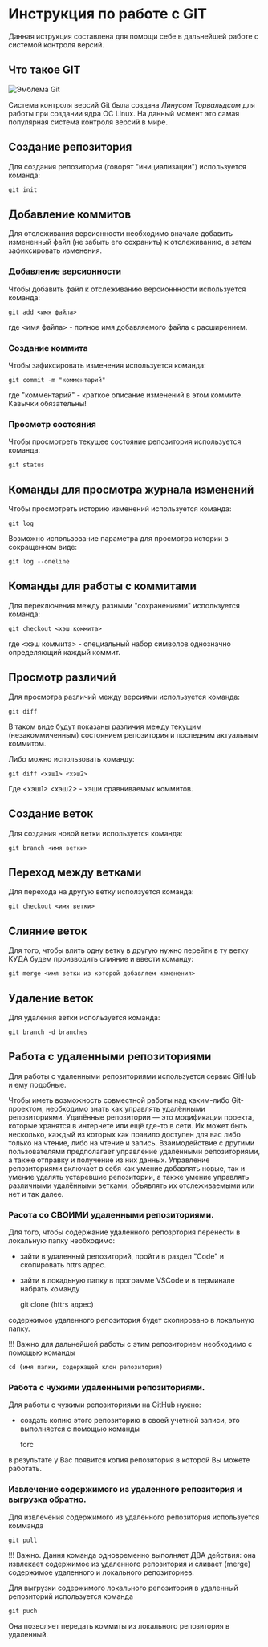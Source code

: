 # **Инструкция по работе с GIT**

Данная иструкция составлена для помощи себе в дальнейшей работе с системой контроля версий.

## Что такое GIT

![Эмблема Git](git.JPG)

Система контроля версий Git была создана *Линусом Торвальдсом* для работы при создании ядра ОС Linux. На данный момент это самая популярная система контроля версий в мире.

## Создание репозитория

Для создания репозитория (говорят "инициализации") используется команда:

    git init

## Добавление коммитов

Для отслеживания версионности необходимо вначале добавить измененный файл (не забыть его сохранить) к отслеживанию, а затем зафиксировать изменения.

### Добавление версионности

Чтобы добавить файл к отслеживанию версионнности используется команда:

    git add <имя файла>

где <имя файла> - полное имя добавляемого файла с расширением.

### Создание коммита

Чтобы зафиксировать изменения используется команда:

    git commit -m "комментарий"

где "комментарий" - краткое описание изменений в этом коммите. Кавычки обязательны!

### Просмотр состояния

Чтобы просмотреть текущее состояние репозитория используется команда:

    git status

## Команды для просмотра журнала изменений

Чтобы просмотреть историю изменений используется команда:

    git log

Возможно использование параметра для просмотра истории в сокращенном виде:

    git log --oneline

## Команды для работы с коммитами

Для переключения между разными "сохранениями" используется команда:

    git checkout <хэш коммита>

где <хэш коммита> - специальный набор символов однозначно определяющий каждый коммит.

## Просмотр различий

Для просмотра различий между версиями используется команда:

    git diff

В таком виде будут показаны различия между текущим (незакоммиченным) состоянием репозитория и последним актуальным коммитом.

Либо можно использовать команду:

    git diff <хэш1> <хэш2>

Где <хэш1> <хэш2> - хэши сравниваемых коммитов.

## Создание веток

Для создания новой ветки используется команда:

    git branch <имя ветки>

## Переход между ветками

Для перехода на другую ветку исползуется команда:

    git checkout <имя ветки>

## Слияние веток

Для того, чтобы влить одну ветку в другую нужно перейти в ту ветку КУДА будем производить слияние и ввести команду:

    git merge <имя ветки из которой добавляем изменения>

## Удаление веток

Для удаления ветки используется команда:
    
    git branch -d branches

## Работа с удаленными репозиториями
Для работы с удаленными репозиториями используется сервис GitHub и ему подобные.

Чтобы иметь возможность совместной работы над каким-либо Git-проектом, необходимо знать как управлять удалёнными репозиториями. Удалённые репозитории — это модификации проекта, которые хранятся в интернете или ещё где-то в сети. Их может быть несколько, каждый из которых как правило доступен для вас либо только на чтение, либо на чтение и запись.  Взаимодействие с другими пользователями предполагает управление удалёнными репозиториями, а также отправку и получение из них данных. Управление репозиториями включает в себя как умение добавлять новые, так и умение удалять устаревшие репозитории, а также умение управлять различными удалёнными ветками, объявлять их отслеживаемыми или нет и так далее.

### Расота со СВОИМИ удаленными репозиториями.

Для того, чтобы содержание удаленного репозртория перенести в локальную папку необходимо:

* зайти в удаленный репозиторий, пройти в раздел "Code" и скопировать httrs адрес.
* зайти в локадьную папку в программе VSCode и в терминале набрать команду

    git clone (httrs адрес)

содержимое удаленного репозитория будет скопировано в локальную папку.

!!! Важно для дальнейшей работы с этим репозиторием необходимо с помощью команды

    cd (имя папки, содержащей клон репозитория)

### Работа с чужими удаленными репозиториями.

Для работы с чужими репозиториями на GitHub нужно:

* создать копию этого репозиторию в своей учетной записи, это выполняется с помощью команды

    forc

в результате у Вас появится копия репозитория в которой Вы можете работать.

### Извлечение содержимого из удаленного репозитория и выгрузка обратно.

Для извлечения содержимого из удаленного репозитория используется комманда 

    git pull

!!! Важно. Дання команда одновременно выполняет ДВА действия: она извлекает содержимое из удаленного репозитория и сливает (merge) содержимое удаленного и локального репозиториев. 

Для выгрузки содержимого локального репозитория в удаленный репозиторий используется команда 

    git puch

Она позволяет передать коммиты из локального репозитория в удаленный.
